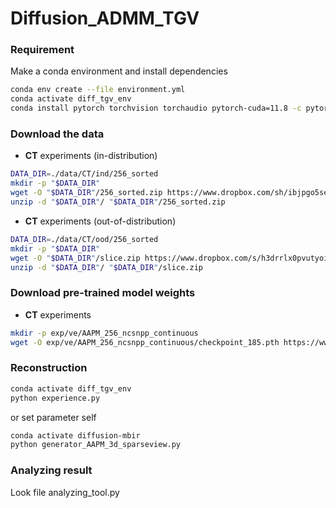 # Diffusion_ADMM_TGV


### Requirement
Make a conda environment and install dependencies
```bash
conda env create --file environment.yml
conda activate diff_tgv_env
conda install pytorch torchvision torchaudio pytorch-cuda=11.8 -c pytorch -c nvidia
```


### Download the data
* **CT** experiments (in-distribution)
```bash
DATA_DIR=./data/CT/ind/256_sorted
mkdir -p "$DATA_DIR"
wget -O "$DATA_DIR"/256_sorted.zip https://www.dropbox.com/sh/ibjpgo5seksjera/AADlhYqCWq5C4K0uWSrCL_JUa?dl=1
unzip -d "$DATA_DIR"/ "$DATA_DIR"/256_sorted.zip
```
* **CT** experiments (out-of-distribution)
```bash
DATA_DIR=./data/CT/ood/256_sorted
mkdir -p "$DATA_DIR"
wget -O "$DATA_DIR"/slice.zip https://www.dropbox.com/s/h3drrlx0pvutyoi/slice.zip?dl=0
unzip -d "$DATA_DIR"/ "$DATA_DIR"/slice.zip
```

### Download pre-trained model weights
* **CT** experiments
```bash
mkdir -p exp/ve/AAPM_256_ncsnpp_continuous
wget -O exp/ve/AAPM_256_ncsnpp_continuous/checkpoint_185.pth https://www.dropbox.com/s/7zevc3eu8xkqx0x/checkpoint_185.pth?dl=1
```


### Reconstruction

```bash
conda activate diff_tgv_env
python experience.py
```

or set parameter self

```bash
conda activate diffusion-mbir
python generator_AAPM_3d_sparseview.py
```

### Analyzing result

Look file analyzing_tool.py
